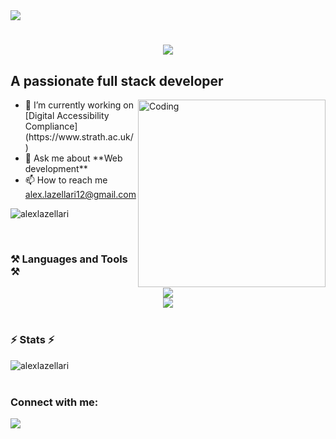 <img align='righ' src="https://visitor-badge.laobi.icu/badge?page_id=alexlazellari.alexlazellari">

<h1 align="center">
  <img src="https://readme-typing-svg.herokuapp.com/?font=Robot&size=35&center=true&vCenter=true&width500&height=70&duration=4000&lines=Hi+👋,;+I'm+Alex+Lazellari;" />
</h1>
<h2 align="left">A passionate full stack developer</h2>
<img align='right' alt='Coding' width='300' src="https://user-images.githubusercontent.com/69011963/137184767-79a13ec7-1bb3-4341-a6da-3a149c9c159a.gif">
<ul>
  <li>
    🔭 I’m currently working on [Digital Accessibility Compliance](https://www.strath.ac.uk/)
  </li>
  <li>
    💬 Ask me about **Web development**
  </li>
  <li>
    📫 How to reach me <a href="mailto:alex.lazellari@gmail.com">alex.lazellari12@gmail.com</a>
  </li>
</ul>
<p>
  <img src="https://github-readme-stats.vercel.app/api/top-langs?username=alexlazellari&amp;show_icons=true&amp;locale=en&amp;layout=compact" alt="alexlazellari">
</p>
<br>
<h3 align="left">⚒️ Languages and Tools ⚒️</h3>
<div align="center">
  <a href="https://skillicons.dev">
    <img src="https://skillicons.dev/icons?i=nodejs,nestjs,express,mongodb,github,python,javascript,java"/><br>
    <img src="https://skillicons.dev/icons?i=react,bootstrap,mui,mysql,html,css,vscode,git,docker"/>
  </a>
</div>
<br>
<h3>⚡ Stats ⚡</h3>
<div>
  <img src="https://github-readme-streak-stats.herokuapp.com/?user=alexlazellari" alt="alexlazellari">
</div>
<br>
<h3 align="left">Connect with me:</h3>
<p align="left">
  <a href="https://linkedin.com/in/https://www.linkedin.com/in/alex-lazellari/" target="blank">
    <img src="https://img.shields.io/badge/LinkedIn-0077B5?style=for-the-badge&logo=linkedin&logoColor=white" target="_blank" />
  </a>
</p>
